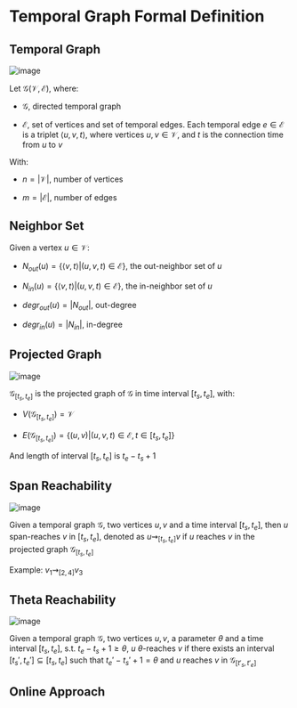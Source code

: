 # Temporal Graph Formal Definition

## Temporal Graph

![image](https://github.com/hughiephan/DPL/assets/16631121/c8fbd242-7518-4ea6-b689-5c15f2565f4a)

Let $\mathcal{G} (\mathcal{V},\mathcal{E})$, where:

- $\mathcal{G}$, directed temporal graph 

- $\mathcal{E}$, set of vertices and set of temporal edges. Each temporal edge $e \in \mathcal{E}$ is a triplet $\langle u, v, t\rangle$, where vertices $u, v \in \mathcal{V}$, and $t$ is the connection time from $u$ to $v$

With:

- $n = |\mathcal{V}|$, number of vertices

- $m = |\mathcal{E}|$, number of edges

## Neighbor Set

Given a vertex $u \in \mathcal{V}$:

- $N_{out}(u) = \lbrace \langle v, t\rangle | (u,v,t) \in \mathcal{E} \rbrace$, the out-neighbor set of $u$

- $N_{in}(u) = \lbrace \langle v, t\rangle | (u,v,t) \in \mathcal{E} \rbrace$, the in-neighbor set of $u$

- $degr_{out}(u) = |N_{out}|$, out-degree

- $degr_{in}(u) = |N_{in}|$, in-degree

## Projected Graph

![image](https://github.com/hughiephan/DPL/assets/16631121/dafa16d8-6d3f-4ebb-8e2f-b9063d77d30b)

$\mathcal{G}_{[t_s, t_e]}$ is the projected graph of $\mathcal{G}$ in time interval $[t_s, t_e]$, with:

- $V(\mathcal{G}_{[t_s, t_e]}) = \mathcal{V}$

- $E(\mathcal{G}_{[t_s, t_e]}) = \lbrace (u, v) | (u,v,t) \in \mathcal{E}, t \in [t_s, t_e] \rbrace$

And length of interval $[t_s, t_e]$ is $t_e - t_s + 1$

## Span Reachability

![image](https://github.com/hughiephan/DPL/assets/16631121/0c79b069-f716-4f5c-9c50-f07064d145eb)

Given a temporal graph $\mathcal{G}$, two vertices $u, v$ and a time interval $[t_s, t_e]$, then $u$ span-reaches $v$ in $[t_s, t_e]$, denoted as
$u \rightsquigarrow_{[t_s, t_e]} v$ if $u$ reaches $v$ in the projected graph $\mathcal{G}_{[t_s, t_e]}$

Example: $v_1 \rightsquigarrow_{[2, 4]} v_3$

## Theta Reachability

![image](https://github.com/hughiephan/DPL/assets/16631121/9a0c6239-a129-4828-80bb-c5f991828c5e)

Given a temporal graph $\mathcal{G}$, two vertices $u,v$, a parameter $\theta$ and a time interval $[t_s, t_e]$, s.t. $t_e - t_s + 1 \geq \theta$, $u$ $\theta$-reaches $v$ if there exists an interval $[t_s', t_e'] \subseteq [t_s, t_e]$ such that $t_e' - t_s' + 1 = \theta$ and $u$ reaches $v$ in $\mathcal{G}_{[t'_s, t'_e]}$ 

## Online Approach
